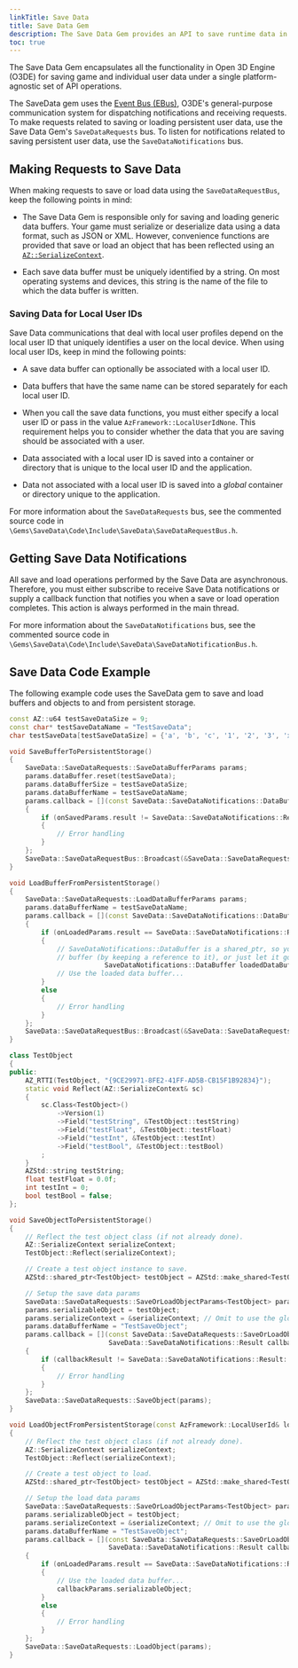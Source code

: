 ```yaml
---
linkTitle: Save Data
title: Save Data Gem
description: The Save Data Gem provides an API to save runtime data in Open 3D Engine (O3DE) projects.
toc: true
---
```


The Save Data Gem encapsulates all the functionality in Open 3D Engine (O3DE) for saving game and individual user data under a single platform-agnostic set of API operations.

The SaveData gem uses the [Event Bus (EBus)](/docs/user-guide/engine/ebus/_index.md), O3DE's general-purpose communication system for dispatching notifications and receiving requests. To make requests related to saving or loading persistent user data, use the Save Data Gem's `SaveDataRequests` bus. To listen for notifications related to saving persistent user data, use the `SaveDataNotifications` bus.

## Making Requests to Save Data

When making requests to save or load data using the `SaveDataRequestBus`, keep the following points in mind:

* The Save Data Gem is responsible only for saving and loading generic data buffers. Your game must serialize or deserialize data using a data format, such as JSON or XML. However, convenience functions are provided that save or load an object that has been reflected using an [`AZ::SerializeContext`](/docs/user-guide/engine/serialization/entity-system-reflection-serialization-context.md).

* Each save data buffer must be uniquely identified by a string. On most operating systems and devices, this string is the name of the file to which the data buffer is written.

### Saving Data for Local User IDs

Save Data communications that deal with local user profiles depend on the local user ID that uniquely identifies a user on the local device. When using local user IDs, keep in mind the following points:

* A save data buffer can optionally be associated with a local user ID.

* Data buffers that have the same name can be stored separately for each local user ID.

* When you call the save data functions, you must either specify a local user ID or pass in the value `AzFramework::LocalUserIdNone`. This requirement helps you to consider whether the data that you are saving should be associated with a user.

* Data associated with a local user ID is saved into a container or directory that is unique to the local user ID and the application.

* Data not associated with a local user ID is saved into a *global* container or directory unique to the application.

For more information about the `SaveDataRequests` bus, see the commented source code in `\Gems\SaveData\Code\Include\SaveData\SaveDataRequestBus.h`.

## Getting Save Data Notifications

All save and load operations performed by the Save Data are asynchronous. Therefore, you must either subscribe to receive Save Data notifications or supply a callback function that notifies you when a save or load operation completes. This action is always performed in the main thread.

For more information about the `SaveDataNotifications` bus, see the commented source code in `\Gems\SaveData\Code\Include\SaveData\SaveDataNotificationBus.h`.

## Save Data Code Example

The following example code uses the SaveData gem to save and load buffers and objects to and from persistent storage.

```c++
const AZ::u64 testSaveDataSize = 9;
const char* testSaveDataName = "TestSaveData";
char testSaveData[testSaveDataSize] = {'a', 'b', 'c', '1', '2', '3', 'x', 'y', 'z'};

void SaveBufferToPersistentStorage()
{
    SaveData::SaveDataRequests::SaveDataBufferParams params;
    params.dataBuffer.reset(testSaveData);
    params.dataBufferSize = testSaveDataSize;
    params.dataBufferName = testSaveDataName;
    params.callback = [](const SaveData::SaveDataNotifications::DataBufferSavedParams& onSavedParams)
    {
        if (onSavedParams.result != SaveData::SaveDataNotifications::Result::Success)
        {
            // Error handling
        }
    };
    SaveData::SaveDataRequestBus::Broadcast(&SaveData::SaveDataRequests::SaveDataBuffer, params);
}

void LoadBufferFromPersistentStorage()
{
    SaveData::SaveDataRequests::LoadDataBufferParams params;
    params.dataBufferName = testSaveDataName;
    params.callback = [](const SaveData::SaveDataNotifications::DataBufferLoadedParams& onLoadedParams)
    {
        if (onLoadedParams.result == SaveData::SaveDataNotifications::Result::Success)
        {
            // SaveDataNotifications::DataBuffer is a shared_ptr, so you can choose to either preserve the
            // buffer (by keeping a reference to it), or just let it go out of scope so it will be deleted.
                        SaveDataNotifications::DataBuffer loadedDataBuffer = onLoadedParams.dataBuffer;
            // Use the loaded data buffer...
        }
        else
        {
            // Error handling
        }
    };
    SaveData::SaveDataRequestBus::Broadcast(&SaveData::SaveDataRequests::LoadDataBuffer, params);
}

class TestObject
{
public:
    AZ_RTTI(TestObject, "{9CE29971-8FE2-41FF-AD5B-CB15F1B92834}");
    static void Reflect(AZ::SerializeContext& sc)
    {
        sc.Class<TestObject>()
            ->Version(1)
            ->Field("testString", &TestObject::testString)
            ->Field("testFloat", &TestObject::testFloat)
            ->Field("testInt", &TestObject::testInt)
            ->Field("testBool", &TestObject::testBool)
        ;
    }
    AZStd::string testString;
    float testFloat = 0.0f;
    int testInt = 0;
    bool testBool = false;
};

void SaveObjectToPersistentStorage()
{
    // Reflect the test object class (if not already done).
    AZ::SerializeContext serializeContext;
    TestObject::Reflect(serializeContext);

    // Create a test object instance to save.
    AZStd::shared_ptr<TestObject> testObject = AZStd::make_shared<TestObject>();

    // Setup the save data params
    SaveData::SaveDataRequests::SaveOrLoadObjectParams<TestObject> params;
    params.serializableObject = testObject;
    params.serializeContext = &serializeContext; // Omit to use the global AZ::SerializeContext instance
    params.dataBufferName = "TestSaveObject";
    params.callback = [](const SaveData::SaveDataRequests::SaveOrLoadObjectParams<TestObject>& callbackParams,
                         SaveData::SaveDataNotifications::Result callbackResult)
    {
        if (callbackResult != SaveData::SaveDataNotifications::Result::Success)
        {
            // Error handling
        }
    };
    SaveData::SaveDataRequests::SaveObject(params);
}

void LoadObjectFromPersistentStorage(const AzFramework::LocalUserId& localUserId = AzFramework::LocalUserIdNone)
{
    // Reflect the test object class (if not already done).
    AZ::SerializeContext serializeContext;
    TestObject::Reflect(serializeContext);

    // Create a test object to load.
    AZStd::shared_ptr<TestObject> testObject = AZStd::make_shared<TestObject>();

    // Setup the load data params
    SaveData::SaveDataRequests::SaveOrLoadObjectParams<TestObject> params;
    params.serializableObject = testObject;
    params.serializeContext = &serializeContext; // Omit to use the global AZ::SerializeContext instance
    params.dataBufferName = "TestSaveObject";
    params.callback = [](const SaveData::SaveDataRequests::SaveOrLoadObjectParams<TestObject>& callbackParams,
                         SaveData::SaveDataNotifications::Result callbackResult)
    {
        if (onLoadedParams.result == SaveData::SaveDataNotifications::Result::Success)
        {
            // Use the loaded data buffer...
            callbackParams.serializableObject;
        }
        else
        {
            // Error handling
        }
    };
    SaveData::SaveDataRequests::LoadObject(params);
}
```
